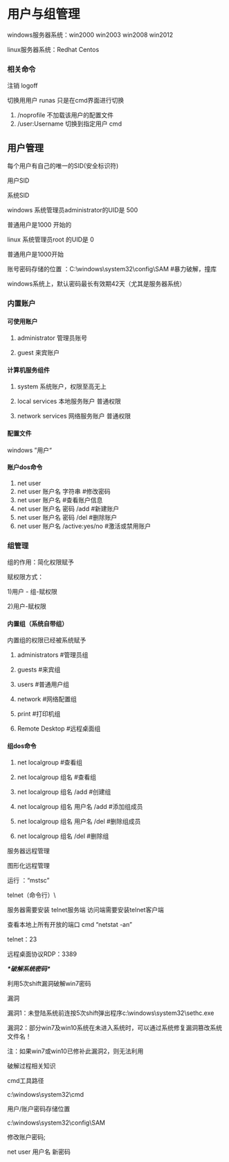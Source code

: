 # 用户与组管理

windows服务器系统：win2000 win2003 win2008 win2012

linux服务器系统：Redhat Centos

###  相关命令

注销 logoff

切换用用户 runas   只是在cmd界面进行切换

1. /noprofile 不加载该用户的配置文件
2. /user:Username 切换到指定用户 cmd

## 用户管理

每个用户有自己的唯一的SID(安全标识符)

用户SID

系统SID

windows 系统管理员administrator的UID是 500

普通用户是1000 开始的

linux 系统管理员root 的UID是 0

普通用户是1000开始

账号密码存储的位置 ：C:\windows\system32\config\SAM #暴力破解，撞库

windows系统上，默认密码最长有效期42天（尤其是服务器系统）

### 内置账户

#### 可使用账户

1. administrator 管理员账号

2. guest 来宾账户


#### 计算机服务组件

1. system 系统账户，权限至高无上

2. local services 本地服务账户 普通权限

3. network services 网络服务账户 普通权限


#### 配置文件

windows ”用户“

#### 账户dos命令

1. net user
2. net user 账户名 字符串  #修改密码
3. net user 账户名     #查看账户信息
4. net user 账户名 密码 /add  #新建账户
5. net user 账户名 密码 /del  #删除账户
6. net user 账户名 /active:yes/no  #激活或禁用账户

 

### 组管理

组的作用：简化权限赋予

赋权限方式：

1)用户 - 组-赋权限

2)用户-赋权限

#### 内置组（系统自带组）

内置组的权限已经被系统赋予

1. administrators    #管理员组

2. guests       #来宾组

3. users        #普通用户组

4. network       #网络配置组

5. print        #打印机组

6. Remote Desktop   #远程桌面组

#### 组dos命令

1. net localgroup   #查看组

2. net localgroup 组名   #查看组

3. net localgroup 组名 /add   #创建组

4. net localgroup 组名 用户名 /add  #添加组成员

5. net localgroup 组名 用户名 /del  #删除组成员

6. net localgroup 组名 /del    #删除组


服务器远程管理

图形化远程管理

运行 ：“mstsc”

telnet（命令行）\

服务器需要安装 telnet服务端 访问端需要安装telnet客户端

查看本地上所有开放的端口 cmd “netstat -an”

telnet：23

远程桌面协议RDP：3389

 

***\*破解系统密码\****

利用5次shift漏洞破解win7密码

漏洞

漏洞1：未登陆系统前连按5次shift弹出程序c:\windows\system32\sethc.exe

漏洞2：部分win7及win10系统在未进入系统时，可以通过系统修复漏洞篡改系统文件名！

注：如果win7或win10已修补此漏洞2，则无法利用

破解过程相关知识

cmd工具路径

c:\windows\system32\cmd

用户/账户密码存储位置

c:\windows\system32\config\SAM

修改账户密码;

net user 用户名 新密码 